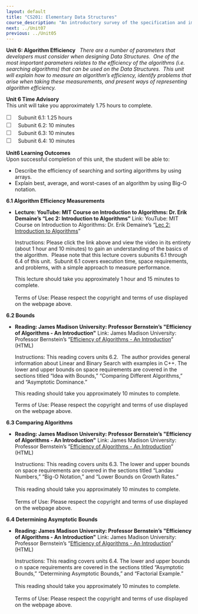 ```yaml
---
layout: default
title: "CS201: Elementary Data Structures"
course_description: "An introductory survey of the specification and implementation of basic abstract data types and their associated algorithms. Structures discussed include stacks, queues, lists, sorting and selection, searching, graphs, hashing, and performance tradeoffs of different implementations and asymptotic analysis of running time and memory usage."
next: ../Unit07
previous: ../Unit05
---
```

**Unit 6: Algorithm Efficiency** <span id="6"></span> 
*There are a number of parameters that developers must consider when
designing Data Structures.  One of the most important parameters relates
to the efficiency of the algorithms (i.e. searching algorithms) that can
be used on the Data Structures.  This unit will explain how to measure
an algorithm’s efficiency, identify problems that arise when taking
these measurements, and present ways of representing algorithm
efficiency.*

**Unit 6 Time Advisory**  
This unit will take you approximately 1.75 hours to complete.  
  
 <span
style="color: rgb(85, 85, 85); font-family: 'Myriad Pro', 'Gill Sans', 'Gill Sans MT', Calibri, sans-serif; font-size: 16px; line-height: 21px; text-align: left; -webkit-text-size-adjust: none; ">☐
   </span>Subunit 6.1: 1.25 hours  
 <span
style="color: rgb(85, 85, 85); font-family: 'Myriad Pro', 'Gill Sans', 'Gill Sans MT', Calibri, sans-serif; font-size: 16px; line-height: 21px; text-align: left; -webkit-text-size-adjust: none; ">☐
   </span>Subunit 6.2: 10 minutes  
 <span
style="color: rgb(85, 85, 85); font-family: 'Myriad Pro', 'Gill Sans', 'Gill Sans MT', Calibri, sans-serif; font-size: 16px; line-height: 21px; text-align: left; -webkit-text-size-adjust: none; ">☐
   </span>Subunit 6.3: 10 minutes  
 <span
style="color: rgb(85, 85, 85); font-family: 'Myriad Pro', 'Gill Sans', 'Gill Sans MT', Calibri, sans-serif; font-size: 16px; line-height: 21px; text-align: left; -webkit-text-size-adjust: none; ">☐
   </span>Subunit 6.4: 10 minutes

**Unit6 Learning Outcomes**  
Upon successful completion of this unit, the student will be able to:
-   Describe the efficiency of searching and sorting algorithms by using
    arrays.
-   Explain best, average, and worst-cases of an algorithm by using
    Big-O notation.

**6.1 Algorithm Efficiency Measurements** <span id="6.1"></span> 
-   **Lecture: YouTube: MIT Course on Introduction to Algorithms: Dr.
    Erik Demaine’s “Lec 2: Introduction to Algorithms”**
    Link: YouTube: MIT Course on Introduction to Algorithms: Dr. Erik
    Demaine’s “[Lec 2: Introduction to
    Algorithms](http://www.youtube.com/watch?v=whjt_N9uYFI&feature=relmfu)”  
      
     Instructions: Please click the link above and view the video in its
    entirety (about 1 hour and 10 minutes) to gain an understanding of
    the basics of the algorithm.  Please note that this lecture covers
    subunits 6.1 through 6.4 of this unit.  Subunit 6.1 covers execution
    time, space requirements, and problems, with a simple approach to
    measure performance.   
      
     This lecture should take you approximately 1 hour and 15 minutes to
    complete.  
        
     Terms of Use: Please respect the copyright and terms of use
    displayed on the webpage above.

**6.2 Bounds** <span id="6.2"></span> 
-   **Reading: James Madison University: Professor Bernstein’s
    "Efficiency of Algorithms - An Introduction"**
    Link: James Madison University: Professor Bernstein’s “[Efficiency
    of Algorithms - An
    Introduction](https://users.cs.jmu.edu/bernstdh/web/common/lectures/slides_algorithms_efficiency.php)”
    (HTML)  
      
     Instructions: This reading covers units 6.2.  The author provides
    general information about Linear and Binary Search with examples in
    C++. The lower and upper bounds on space requirements are covered in
    the sections titled “Idea with Bounds,” “Comparing Different
    Algorithms,” and “Asymptotic Dominance.”  
      
     This reading should take you approximately 10 minutes to
    complete.  
      
     Terms of Use: Please respect the copyright and terms of use
    displayed on the webpage above.

**6.3 Comparing Algorithms** <span id="6.3"></span> 
-   **Reading: James Madison University: Professor Bernstein’s
    "Efficiency of Algorithms - An Introduction"**
    Link: James Madison University: Professor Bernstein’s “[Efficiency
    of Algorithms - An
    Introduction](https://users.cs.jmu.edu/bernstdh/web/common/lectures/slides_algorithms_efficiency.php)”
    (HTML)  
      
     Instructions: This reading covers units 6.3. The lower and upper
    bounds on space requirements are covered in the sections titled
    “Landau Numbers,” “Big-O Notation,” and “Lower Bounds on Growth
    Rates.”    
        
     This reading should take you approximately 10 minutes to
    complete.  
        
     Terms of Use: Please respect the copyright and terms of use
    displayed on the webpage above.

**6.4 Determining Asymptotic Bounds** <span id="6.4"></span> 
-   **Reading: James Madison University: Professor Bernstein’s
    "Efficiency of Algorithms - An Introduction"**
    Link: James Madison University: Professor Bernstein’s “[Efficiency
    of Algorithms - An
    Introduction](https://users.cs.jmu.edu/bernstdh/web/common/lectures/slides_algorithms_efficiency.php)”
    (HTML)  
      
     Instructions: This reading covers units 6.4. The lower and upper
    bounds o n space requirements are covered in the sections titled
    “Asymptotic Bounds,” “Determining Asymptotic Bounds,” and “Factorial
    Example.”    
        
     This reading should take you approximately 10 minutes to
    complete.  
        
     Terms of Use: Please respect the copyright and terms of use
    displayed on the webpage above.


